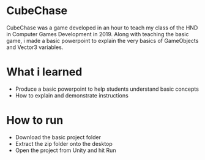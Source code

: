 # CubeChase

CubeChase was a game developed in an hour to teach my class of the HND in Computer Games Development in 2019.
Along with teaching the basic game, i made a basic powerpoint to explain the very basics of GameObjects and Vector3 variables.

# What i learned
* Produce a basic powerpoint to help students understand basic concepts 
* How to explain and demonstrate instructions

# How to run
* Download the basic project folder 
* Extract the zip folder onto the desktop
* Open the project from Unity and hit Run

